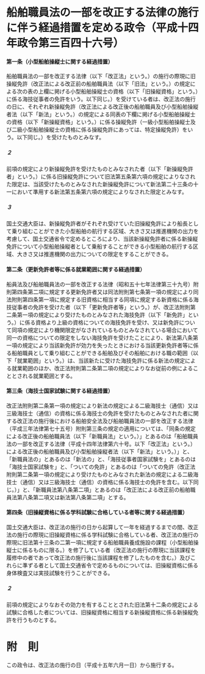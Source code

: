 # 船舶職員法の一部を改正する法律の施行に伴う経過措置を定める政令（平成十四年政令第三百四十六号）
#### 第一条（小型船舶操縦士に関する経過措置）
船舶職員法の一部を改正する法律（以下「改正法」という。）の施行の際現に旧操縦免許（改正法による改正前の船舶職員法（以下「旧法」という。）の規定による次の表の上欄に掲げる小型船舶操縦士の資格（以下「旧操縦資格」という。）に係る海技従事者の免許をいう。以下同じ。）を受けている者は、改正法の施行の日に、それぞれ新操縦免許（改正法による改正後の船舶職員及び小型船舶操縦者法（以下「新法」という。）の規定による同表の下欄に掲げる小型船舶操縦士の資格（以下「新操縦資格」という。）に係る操縦免許（一級小型船舶操縦士及び二級小型船舶操縦士の資格に係る操縦免許にあっては、特定操縦免許）をいう。以下同じ。）を受けたものとみなす。
##### ２
前項の規定により新操縦免許を受けたものとみなされた者（以下「新操縦免許者」という。）に係る旧操縦免許について旧法第五条第六項の規定によりなされた限定は、当該受けたものとみなされた新操縦免許について新法第二十三条の十一において準用する新法第五条第六項の規定によりなされた限定とみなす。
##### ３
国土交通大臣は、新操縦免許者がそれぞれ受けていた旧操縦免許により船長として乗り組むことができた小型船舶の航行する区域、大きさ又は推進機関の出力を考慮して、国土交通省令で定めるところにより、当該新操縦免許者に係る新操縦免許について小型船舶操縦者として乗船することができる小型船舶の航行する区域、大きさ又は推進機関の出力についての限定をすることができる。
#### 第二条（更新免許者等に係る就業範囲に関する経過措置）
船員法及び船舶職員法の一部を改正する法律（昭和五十七年法律第三十九号）附則第四条第二項に規定する更新免許者又は同法附則第七条第一項の規定により同法附則第四条第一項に規定する旧資格に相当する同項に規定する新資格に係る海技従事者の免許を受けた者（以下「更新免許者等」という。）が、改正法附則第二条第一項の規定により受けたものとみなされた海技免許（以下「新免許」という。）に係る資格より上級の資格についての海技免許を受け、又は新免許について同項の規定により機関限定がなされているものとみなされている場合において同一の資格についての限定をしない海技免許を受けたことにより、新法第八条第一項の規定により当該新免許が効力を失ったときにおける当該更新免許者等に係る船舶職員として乗り組むことができる船舶及びその船舶における職の範囲（以下「就業範囲」という。）は、当該新たに受けた海技免許に係る新法の規定による就業範囲のほか、改正法附則第二条第二項の規定によりなお従前の例によることとされる就業範囲とする。
#### 第三条（海技士国家試験に関する経過措置）
改正法附則第二条第一項の規定により新法の規定による二級海技士（通信）又は三級海技士（通信）の資格に係る海技士の免許を受けたものとみなされた者に関する改正法の施行後における船舶安全法及び船舶職員法の一部を改正する法律（平成三年法律第七十五号）附則第三条の規定の適用については、「同条の規定による改正後の船舶職員法（以下「新職員法」という。）」とあるのは「船舶職員法の一部を改正する法律（平成十四年法律第六十号。以下「改正法」という。）による改正後の船舶職員及び小型船舶操縦者法（以下「新法」という。）」と、「新職員法の」とあるのは「新法の」と、「海技従事者国家試験を」とあるのは「海技士国家試験を」と、「ついての免許」とあるのは「ついての免許（改正法附則第二条第一項の規定により受けたものとみなされた新法の規定による二級海技士（通信）又は三級海技士（通信）の資格に係る海技士の免許を含む。以下同じ。）」と、「新職員法第八条第二項」とあるのは「改正法による改正前の船舶職員法第八条第二項又は新法第八条第二項」とする。
#### 第四条（旧操縦資格に係る学科試験に合格している者等に関する経過措置）
国土交通大臣は、改正法の施行の日から起算して一年を経過するまでの間、改正法の施行の際現に旧操縦資格に係る学科試験に合格している者、改正法の施行の際現に旧法第十三条の二第一項に規定する船舶職員養成施設の課程（小型船舶操縦士に係るものに限る。）を修了している者（改正法の施行の際現に当該課程を履修中の者であって改正法の施行後に当該課程を修了したものを含む。）及びこれらに準ずる者として国土交通省令で定めるものについては、旧操縦資格に係る身体検査又は実技試験を行うことができる。
##### ２
前項の規定によりなおその効力を有することとされた旧法第十二条の規定による試験に合格した者については、旧操縦資格に相当する新操縦資格に係る新操縦免許を行うものとする。
# 附　則
この政令は、改正法の施行の日（平成十五年六月一日）から施行する。
